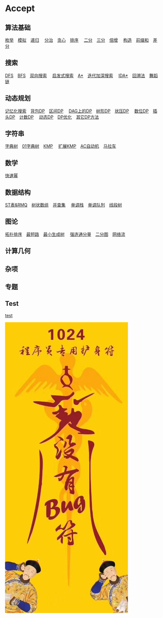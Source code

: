 # Accept

## 算法基础

[枚举](enumerate.md)&emsp;[模拟](simulation.md)&emsp;[递归](conquer.md)&emsp;
[分治](divede.md)&emsp;[贪心](greedy.md)&emsp;[排序](sort.md)&emsp;
[二分](binary.md)&emsp;[三分](three_points.md)&emsp;[倍增](binary_acc.md)&emsp;
[构造](construction.md)&emsp;[前缀和](prefix_sum.md)&emsp;[差分](difference.md)&emsp;

## 搜索

[DFS](dfs.md)&emsp;[BFS](bfs.md)&emsp;[双向搜索](bidirectional.md)&emsp;
[启发式搜索](heuristic.md)&emsp;[A\*](astar.md)&emsp;[迭代加深搜索](iterative.md)&emsp;
[IDA\*](idastar.md)&emsp;[回溯法](backtracking.md)&emsp;[舞蹈链](dancing_links.md)&emsp;

## 动态规划

[记忆化搜索](memo.md)&emsp;[背包DP](knapsack.md)&emsp;[区间DP]()&emsp;
[DAG上的DP]()&emsp;[树形DP]()&emsp;[状压DP]()&emsp;
[数位DP](number.md)&emsp;[插头DP]()&emsp;[计数DP]()&emsp;
[动态DP]()&emsp;[DP优化]()&emsp;[其它DP方法]()&emsp;

## 字符串

[字典树](Trie.md)&emsp;[01字典树](01Trie.md)&emsp;[KMP](kmp.md)&emsp;
[扩展KMP](exkmp.md)&emsp;[AC自动机](ac_automaton.md)&emsp;[马拉车](manacher.md)&emsp;

## 数学

[快速幂](quick_pow.md)&emsp;

## 数据结构

[ST表&RMQ](st.md)&emsp;[树状数组]()&emsp;[并查集]()&emsp;
[单调栈]()&emsp;[单调队列]()&emsp;[线段树]()&emsp;

## 图论

[拓扑排序]()&emsp;[最短路]()&emsp;[最小生成树]()&emsp;
[强连通分量]()&emsp;[二分图]()&emsp;[网络流]()&emsp;

## 计算几何

## 杂项

## 专题

## Test

[test](test.md)&emsp;


![1024](1024.jpg)
